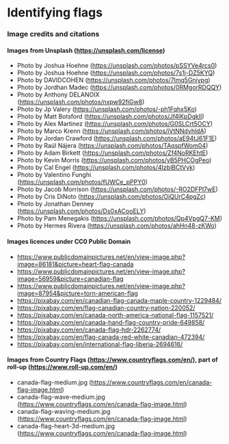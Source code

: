 # Identifying flags

### Image credits and citations

#### Images from Unsplash (https://unsplash.com/license)
- Photo by Joshua Hoehne (https://unsplash.com/photos/pSSYVe4rcs0)
- Photo by Joshua Hoehne (https://unsplash.com/photos/7s1j-DZ5KYQ)
- Photo by DAVIDCOHEN (https://unsplash.com/photos/7lmq5Gniypg)
- Photo by Jordhan Madec (https://unsplash.com/photos/0RMgorRDQQY)
- Photo by Anthony DELANOIX (https://unsplash.com/photos/nxpw92fiGw8)
- Photo by Jp Valery (https://unsplash.com/photos/-ph1Fqhx5Ko)
- Photo by Matt Botsford (https://unsplash.com/photos/Jf4lKpDgklI)
- Photo by Alex Martinez (https://unsplash.com/photos/G0SLCrt5OCY)
- Photo by Marco Krenn (https://unsplash.com/photos/iVtNNdvhldA)
- Photo by Jordan Crawford (https://unsplash.com/photos/aE94tJ61F1E)
- Photo by Raúl Nájera (https://unsplash.com/photos/TAqspfWom04)
- Photo by Adam Birkett (https://unsplash.com/photos/Zf4NoRKEhtE)
- Photo by Kevin Morris (https://unsplash.com/photos/yB5PHCOgPeo)
- Photo by Cal Engel (https://unsplash.com/photos/4IzblBCtVyk)
- Photo by Valentino Funghi (https://unsplash.com/photos/fUWCe_pPPY0)
- Photo by Jacob Morrison (https://unsplash.com/photos/-RO2DFPl7wE)
- Photo by Cris DiNoto (https://unsplash.com/photos/OiQUrC4pgZc)
- Photo by Jonathan Denney (https://unsplash.com/photos/Ds0xACooELY)
- Photo by Pam Menegakis (https://unsplash.com/photos/Qp4VpgQ7-KM)
- Photo by Hermes Rivera (https://unsplash.com/photos/ahHn48-zKWo)


#### Images licences under CC0 Public Domain
- https://www.publicdomainpictures.net/en/view-image.php?image=86181&picture=heart-flag-canada
- https://www.publicdomainpictures.net/en/view-image.php?image=56959&picture=canadian-flag
- https://www.publicdomainpictures.net/en/view-image.php?image=87954&picture=torn-american-flag
- https://pixabay.com/en/canadian-flag-canada-maple-country-1229484/
- https://pixabay.com/en/flag-canadian-country-nation-220052/
- https://pixabay.com/en/canada-north-america-national-flag-1157521/
- https://pixabay.com/en/canada-hand-flag-country-pride-649858/
- https://pixabay.com/en/canada-flag-hdr-2262774/
- https://pixabay.com/en/flag-canada-red-white-canadian-472394/
- https://pixabay.com/en/international-flag-liberia-2694616/


#### Images from Country Flags (https://www.countryflags.com/en/), part of roll-up (https://www.roll-up.com/en/)
- canada-flag-medium.jpg (https://www.countryflags.com/en/canada-flag-image.html)
- canada-flag-wave-medium.jpg (https://www.countryflags.com/en/canada-flag-image.html)
- canada-flag-waving-medium.jpg (https://www.countryflags.com/en/canada-flag-image.html)
- canada-flag-heart-3d-medium.jpg (https://www.countryflags.com/en/canada-flag-image.html)

